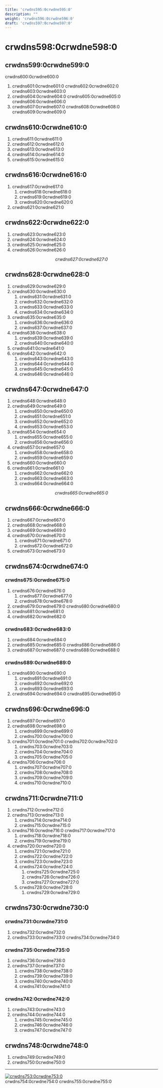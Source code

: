 ```yaml
---
title: 'crwdns595:0crwdne595:0'
description: ""
weight: 'crwdns596:0crwdne596:0'
draft: 'crwdns597:0crwdne597:0'
---
```

# crwdns598:0crwdne598:0

## crwdns599:0crwdne599:0

crwdns600:0crwdne600:0

1. crwdns601:0crwdne601:0 crwdns602:0crwdne602:0 crwdns603:0crwdne603:0
2. crwdns604:0crwdne604:0 crwdns605:0crwdne605:0 crwdns606:0crwdne606:0
3. crwdns607:0crwdne607:0 crwdns608:0crwdne608:0 crwdns609:0crwdne609:0

## crwdns610:0crwdne610:0

1. crwdns611:0crwdne611:0
2. crwdns612:0crwdne612:0
3. crwdns613:0crwdne613:0
4. crwdns614:0crwdne614:0
5. crwdns615:0crwdne615:0

## crwdns616:0crwdne616:0

1. crwdns617:0crwdne617:0 
    1. crwdns618:0crwdne618:0
    2. crwdns619:0crwdne619:0
    3. crwdns620:0crwdne620:0
2. crwdns621:0crwdne621:0

## crwdns622:0crwdne622:0

1. crwdns623:0crwdne623:0
2. crwdns624:0crwdne624:0
3. crwdns625:0crwdne625:0
4. crwdns626:0crwdne626:0

<p align="center"><i>crwdns627:0crwdne627:0</i></p>

## crwdns628:0crwdne628:0

1. crwdns629:0crwdne629:0
2. crwdns630:0crwdne630:0 
    1. crwdns631:0crwdne631:0
    2. crwdns632:0crwdne632:0
    3. crwdns633:0crwdne633:0
    4. crwdns634:0crwdne634:0
3. crwdns635:0crwdne635:0 
    1. crwdns636:0crwdne636:0
    2. crwdns637:0crwdne637:0
4. crwdns638:0crwdne638:0 
    1. crwdns639:0crwdne639:0
    2. crwdns640:0crwdne640:0
5. crwdns641:0crwdne641:0
6. crwdns642:0crwdne642:0 
    1. crwdns643:0crwdne643:0
    2. crwdns644:0crwdne644:0
    3. crwdns645:0crwdne645:0
    4. crwdns646:0crwdne646:0

## crwdns647:0crwdne647:0

1. crwdns648:0crwdne648:0
2. crwdns649:0crwdne649:0 
    1. crwdns650:0crwdne650:0
    2. crwdns651:0crwdne651:0
    3. crwdns652:0crwdne652:0
    4. crwdns653:0crwdne653:0
3. crwdns654:0crwdne654:0 
    1. crwdns655:0crwdne655:0
    2. crwdns656:0crwdne656:0
4. crwdns657:0crwdne657:0 
    1. crwdns658:0crwdne658:0
    2. crwdns659:0crwdne659:0
5. crwdns660:0crwdne660:0
6. crwdns661:0crwdne661:0 
    1. crwdns662:0crwdne662:0
    2. crwdns663:0crwdne663:0
    3. crwdns664:0crwdne664:0

<p align="center"><i>crwdns665:0crwdne665:0</i></p>

## crwdns666:0crwdne666:0

1. crwdns667:0crwdne667:0
2. crwdns668:0crwdne668:0
3. crwdns669:0crwdne669:0
4. crwdns670:0crwdne670:0 
    1. crwdns671:0crwdne671:0
    2. crwdns672:0crwdne672:0
5. crwdns673:0crwdne673:0

## crwdns674:0crwdne674:0

### crwdns675:0crwdne675:0

1. crwdns676:0crwdne676:0 
    1. crwdns677:0crwdne677:0
    2. crwdns678:0crwdne678:0
2. crwdns679:0crwdne679:0 crwdns680:0crwdne680:0
3. crwdns681:0crwdne681:0
4. crwdns682:0crwdne682:0

### crwdns683:0crwdne683:0

1. crwdns684:0crwdne684:0
2. crwdns685:0crwdne685:0 crwdns686:0crwdne686:0
3. crwdns687:0crwdne687:0 crwdns688:0crwdne688:0

### crwdns689:0crwdne689:0

1. crwdns690:0crwdne690:0 
    1. crwdns691:0crwdne691:0
    2. crwdns692:0crwdne692:0
    3. crwdns693:0crwdne693:0
2. crwdns694:0crwdne694:0 crwdns695:0crwdne695:0

## crwdns696:0crwdne696:0

1. crwdns697:0crwdne697:0
2. crwdns698:0crwdne698:0 
    1. crwdns699:0crwdne699:0
    2. crwdns700:0crwdne700:0
3. crwdns701:0crwdne701:0 crwdns702:0crwdne702:0 
    1. crwdns703:0crwdne703:0
    2. crwdns704:0crwdne704:0
    3. crwdns705:0crwdne705:0
4. crwdns706:0crwdne706:0 
    1. crwdns707:0crwdne707:0
    2. crwdns708:0crwdne708:0
    3. crwdns709:0crwdne709:0
    4. crwdns710:0crwdne710:0

## crwdns711:0crwdne711:0

1. crwdns712:0crwdne712:0
2. crwdns713:0crwdne713:0 
    1. crwdns714:0crwdne714:0
    2. crwdns715:0crwdne715:0
3. crwdns716:0crwdne716:0 crwdns717:0crwdne717:0 
    1. crwdns718:0crwdne718:0
    2. crwdns719:0crwdne719:0
4. crwdns720:0crwdne720:0 
    1. crwdns721:0crwdne721:0
    2. crwdns722:0crwdne722:0 
    3. crwdns723:0crwdne723:0
    4. crwdns724:0crwdne724:0 
        1. crwdns725:0crwdne725:0
        2. crwdns726:0crwdne726:0
        3. crwdns727:0crwdne727:0
    5. crwdns728:0crwdne728:0 
        1. crwdns729:0crwdne729:0

## crwdns730:0crwdne730:0

### crwdns731:0crwdne731:0

1. crwdns732:0crwdne732:0
2. crwdns733:0crwdne733:0 crwdns734:0crwdne734:0

### crwdns735:0crwdne735:0

1. crwdns736:0crwdne736:0
2. crwdns737:0crwdne737:0 
    1. crwdns738:0crwdne738:0
    2. crwdns739:0crwdne739:0
    3. crwdns740:0crwdne740:0
    4. crwdns741:0crwdne741:0

### crwdns742:0crwdne742:0

1. crwdns743:0crwdne743:0
2. crwdns744:0crwdne744:0 
    1. crwdns745:0crwdne745:0
    2. crwdns746:0crwdne746:0
    3. crwdns747:0crwdne747:0

## crwdns748:0crwdne748:0

1. crwdns749:0crwdne749:0
2. crwdns750:0crwdne750:0

* * *

<p xmlns:dct="http://purl.org/dc/terms/" xmlns:vcard="http://www.w3.org/2001/vcard-rdf/3.0#">
  <a rel="license"
     href="crwdns751:0crwdne751:0"> <img src="crwdns752:0crwdne752:0" style="border-style: none;" alt="crwdns753:0crwdne753:0" /> </a> <br /> crwdns754:0crwdne754:0 crwdns755:0crwdne755:0
</p>